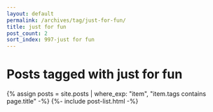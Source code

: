 ```yaml
---
layout: default
permalink: /archives/tag/just-for-fun/
title: just for fun
post_count: 2
sort_index: 997-just for fun
---
```

<h1 class="page-heading">Posts tagged with just for fun</h1>
{% assign posts = site.posts | where_exp: "item", "item.tags contains page.title" -%}
{%- include post-list.html -%}
